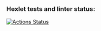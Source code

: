 ### Hexlet tests and linter status:
[![Actions Status](https://github.com/ianproletov/layout-designer-project-56/workflows/hexlet-check/badge.svg)](https://github.com/ianproletov/layout-designer-project-56/actions)